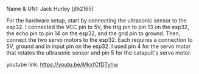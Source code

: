 Name & UNI: Jack Hurley (jth2165)

For the hardware setup, start by connecting the ultrasonic sensor to the esp32.
I connected the VCC pin to 5V, the trig pin to pin 13 on the esp32,
the echo pin to pin 14 on the esp32, and the gnd pin to ground. 
Then, connect the two servo motors to the esp32. 
Each requires a connection to 5V, ground and in input pin on the esp32.
I used pin 4 for the servo motor that rotates the ultrasonic sensor and pin 5 for the catapult's servo motor.

youtube link: https://youtu.be/MkxfCfDTyhw
